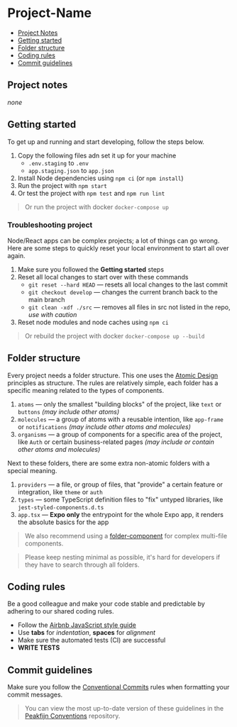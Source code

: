 # Project-Name

- [Project Notes](#markdown-header-project-notes)
- [Getting started](#markdown-header-getting-started)
- [Folder structure](#markdown-header-folder-structure)
- [Coding rules](#markdown-header-coding-rules)
- [Commit guidelines](#markdown-header-commit-guidelines)


## Project notes

_none_


## Getting started

To get up and running and start developing, follow the steps below.

1. Copy the following files adn set it up for your machine
	- `.env.staging` to `.env`
	- `app.staging.json` to `app.json`
2. Install Node dependencies using `npm ci` (or `npm install`)
3. Run the project with `npm start`
4. Or test the project with `npm test` and `npm run lint`

> Or run the project with docker `docker-compose up`

### Troubleshooting project

Node/React apps can be complex projects; a lot of things can go wrong.
Here are some steps to quickly reset your local environment to start all over again.

1. Make sure you followed the **Getting started** steps
2. Reset all local changes to start over with these commands
	- `git reset --hard HEAD` — resets all local changes to the last commit
	- `git checkout develop` — changes the current branch back to the main branch
	- `git clean -xdf ./src` — removes all files in src not listed in the repo, _use with caution_
3. Reset node modules and node caches using `npm ci`

> Or rebuild the project with docker `docker-compose up --build`


## Folder structure

Every project needs a folder structure.
This one uses the [Atomic Design][link-atomic-design] principles as structure.
The rules are relatively simple, each folder has a specific meaning related to the types of components.

1. `atoms` — only the smallest "building blocks" of the project, like `text` or `buttons` _(may include other atoms)_
2. `molecules` — a group of atoms with a reusable intention, like `app-frame` or `notifications` _(may include other atoms and molecules)_
3. `organisms` — a group of components for a specific area of the project, like `Auth` or certain business-related pages _(may include or contain other atoms and molecules)_

Next to these folders, there are some extra non-atomic folders with a special meaning.

1. `providers` — a file, or group of files, that "provide" a certain feature or integration, like `theme` or `auth`
2. `types` — some TypeScript definition files to "fix" untyped libraries, like `jest-styled-components.d.ts`
3. `app.tsx` — **Expo only** the entrypoint for the whole Expo app, it renders the absolute basics for the app

> We also recommend using a [folder-component][link-folder-component] for complex multi-file components.

> Please keep nesting minimal as possible, it's hard for developers if they have to search through all folders.


## Coding rules

Be a good colleague and make your code stable and predictable by adhering to our shared coding rules.

- Follow the [Airbnb JavaScript style guide][link-airbnb-js]
- Use **tabs** for _indentation_, **spaces** for _alignment_
- Make sure the automated tests (CI) are successful
- **WRITE TESTS**


## Commit guidelines

Make sure you follow the [Conventional Commits][link-convcomm] rules when formatting your commit messages.

> You can view the most up-to-date version of these guidelines in the [Peakfijn Conventions][link-peakfijn-commits] repository.


[link-airbnb-js]: https://github.com/airbnb/javascript
[link-atomic-design]: https://bradfrost.com/blog/post/atomic-web-design/
[link-convcomm]: https://www.conventionalcommits.org
[link-folder-component]: https://medium.com/styled-components/component-folder-pattern-ee42df37ec68
[link-peakfijn-commits]: https://github.com/Peakfijn/Conventions/tree/develop/packages/commit-types-peakfijn

